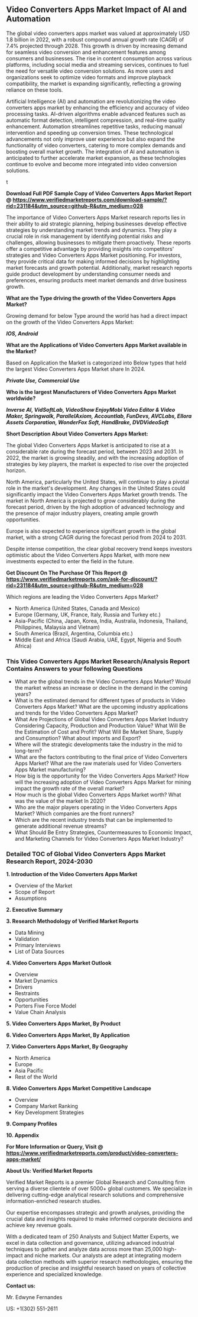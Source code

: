 <h2>Video Converters Apps Market Impact of AI and Automation</h2><p>The global video converters apps market was valued at approximately USD 1.8 billion in 2022, with a robust compound annual growth rate (CAGR) of 7.4% projected through 2028. This growth is driven by increasing demand for seamless video conversion and enhancement features among consumers and businesses. The rise in content consumption across various platforms, including social media and streaming services, continues to fuel the need for versatile video conversion solutions. As more users and organizations seek to optimize video formats and improve playback compatibility, the market is expanding significantly, reflecting a growing reliance on these tools.</p><p>Artificial Intelligence (AI) and automation are revolutionizing the video converters apps market by enhancing the efficiency and accuracy of video processing tasks. AI-driven algorithms enable advanced features such as automatic format detection, intelligent compression, and real-time quality enhancement. Automation streamlines repetitive tasks, reducing manual intervention and speeding up conversion times. These technological advancements not only improve user experience but also expand the functionality of video converters, catering to more complex demands and boosting overall market growth. The integration of AI and automation is anticipated to further accelerate market expansion, as these technologies continue to evolve and become more integrated into video conversion solutions.</p>t</p><p id="" class=""><strong>Download Full PDF Sample Copy of Video Converters Apps Market Report @ <a href="https://www.verifiedmarketreports.com/download-sample/?rid=231184&utm_source=github-R&utm_medium=028" target="_blank">https://www.verifiedmarketreports.com/download-sample/?rid=231184&utm_source=github-R&utm_medium=028</a></strong></p><p>The importance of&nbsp;Video Converters Apps Market research reports lies in their ability to aid strategic planning, helping businesses develop effective strategies by understanding market trends and dynamics. They play a crucial role in risk management by identifying potential risks and challenges, allowing businesses to mitigate them proactively. These reports offer a competitive advantage by providing insights into competitors' strategies and Video Converters Apps Market positioning. For investors, they provide critical data for making informed decisions by highlighting market forecasts and growth potential. Additionally, market research reports guide product development by understanding consumer needs and preferences, ensuring products meet market demands and drive business growth.</p><p><strong>What are the&nbsp;Type driving the growth of the Video Converters Apps Market?</strong></p><p id="" class="">Growing demand for below Type around the world has had a direct impact on the growth of the Video Converters Apps Market:</p><em><strong>IOS, Android</strong></em></p><strong>What are the&nbsp;Applications&nbsp;of Video Converters Apps Market available in the Market?</strong></p><p id="" class="">Based on Application the Market is categorized into Below types that held the largest Video Converters Apps Market share In 2024.</p><em><strong>Private Use, Commercial Use</strong></em></p><strong>Who is the largest Manufacturers of Video Converters Apps Market worldwide?</strong></p><p><em><strong>Inverse AI, VidSoftLab, VideoShow EnjoyMobi Video Editor & Video Maker, Springwalk, ParallelAxiom, Accountlab, FunDevs, AVCLabs, Ellora Assets Corporation, WonderFox Soft, HandBrake, DVDVideoSoft</strong></em></p><p id="" class=""><strong>Short Description About Video Converters Apps Market:</strong></p><p>The global Video Converters Apps Market is anticipated to rise at a considerable rate during the forecast period, between 2023 and 2031. In 2022, the market is growing steadily, and with the increasing adoption of strategies by key players, the market is expected to rise over the projected horizon.</p><p>North America, particularly the United States, will continue to play a pivotal role in the market's development. Any changes in the United States could significantly impact the Video Converters Apps Market growth trends. The market in North America is projected to grow considerably during the forecast period, driven by the high adoption of advanced technology and the presence of major industry players, creating ample growth opportunities.</p><p>Europe is also expected to experience significant growth in the global market, with a strong CAGR during the forecast period from 2024 to 2031.</p><p>Despite intense competition, the clear global recovery trend keeps investors optimistic about the Video Converters Apps Market, with more new investments expected to enter the field in the future.</p><p id="" class=""><strong>Get Discount On The Purchase Of This Report @ <a href="https://www.verifiedmarketreports.com/ask-for-discount/?rid=231184&utm_source=github-R&utm_medium=028" target="_blank">https://www.verifiedmarketreports.com/ask-for-discount/?rid=231184&utm_source=github-R&utm_medium=028</a></strong></p>Which regions are leading the Video Converters Apps Market?</p><ul><li>North America (United States, Canada and Mexico)</li><li>Europe (Germany, UK, France, Italy, Russia and Turkey etc.)</li><li>Asia-Pacific (China, Japan, Korea, India, Australia, Indonesia, Thailand, Philippines, Malaysia and Vietnam)</li><li>South America (Brazil, Argentina, Columbia etc.)</li><li>Middle East and Africa (Saudi Arabia, UAE, Egypt, Nigeria and South Africa)</li></ul><h3 id="" class="">This Video Converters Apps Market Research/Analysis Report Contains Answers to your following Questions</h3><ul><li>What are the global trends in the Video Converters Apps Market? Would the market witness an increase or decline in the demand in the coming years?</li><li>What is the estimated demand for different types of products in Video Converters Apps Market? What are the upcoming industry applications and trends for the Video Converters Apps Market?</li><li>What Are Projections of Global Video Converters Apps Market Industry Considering Capacity, Production and Production Value? What Will Be the Estimation of Cost and Profit? What Will Be Market Share, Supply and Consumption? What about imports and Export?</li><li>Where will the strategic developments take the industry in the mid to long-term?</li><li>What are the factors contributing to the final price of Video Converters Apps Market? What are the raw materials used for Video Converters Apps Market manufacturing?</li><li>How big is the opportunity for the Video Converters Apps Market? How will the increasing adoption of Video Converters Apps Market for mining impact the growth rate of the overall market?</li><li>How much is the global Video Converters Apps Market worth? What was the value of the market In 2020?</li><li>Who are the major players operating in the Video Converters Apps Market? Which companies are the front runners?</li><li>Which are the recent industry trends that can be implemented to generate additional revenue streams?</li><li>What Should Be Entry Strategies, Countermeasures to Economic Impact, and Marketing Channels for Video Converters Apps Market Industry?</li></ul><h3 id="" class="">Detailed TOC of Global Video Converters Apps Market Research Report, 2024-2030</h3><p id="" class=""><strong>1. Introduction of the Video Converters Apps Market</strong></p><ul><li>Overview of the Market</li><li>Scope of Report</li><li>Assumptions</li></ul><p id="" class=""><strong>2. Executive Summary</strong></p><p id="" class=""><strong>3. Research Methodology of Verified Market Reports</strong></p><ul><li>Data Mining</li><li>Validation</li><li>Primary Interviews</li><li>List of Data Sources</li></ul><p id="" class=""><strong>4. Video Converters Apps Market Outlook</strong></p><ul><li>Overview</li><li>Market Dynamics</li><li>Drivers</li><li>Restraints</li><li>Opportunities</li><li>Porters Five Force Model</li><li>Value Chain Analysis</li></ul><p id="" class=""><strong>5. Video Converters Apps Market, By Product</strong></p><p id="" class=""><strong>6. Video Converters Apps Market, By Application</strong></p><p id="" class=""><strong>7. Video Converters Apps Market, By Geography</strong></p><ul><li>North America</li><li>Europe</li><li>Asia Pacific</li><li>Rest of the World</li></ul><p id="" class=""><strong>8. Video Converters Apps Market Competitive Landscape</strong></p><ul><li>Overview</li><li>Company Market Ranking</li><li>Key Development Strategies</li></ul><p id="" class=""><strong>9. Company Profiles</strong></p><p id="" class=""><strong>10. Appendix</strong></p><p id="" class=""><strong>For More Information or Query, Visit @ <a href="https://www.verifiedmarketreports.com/product/video-converters-apps-market/" target="_blank">https://www.verifiedmarketreports.com/product/video-converters-apps-market/</a></strong></p><p id="" class=""><strong>About Us: Verified Market Reports</strong></p><p id="" class="">Verified Market Reports is a premier Global Research and Consulting firm serving a diverse clientele of over 5000+ global customers. We specialize in delivering cutting-edge analytical research solutions and comprehensive information-enriched research studies.</p><p id="" class="">Our expertise encompasses strategic and growth analyses, providing the crucial data and insights required to make informed corporate decisions and achieve key revenue goals.</p><p id="" class="">With a dedicated team of 250 Analysts and Subject Matter Experts, we excel in data collection and governance, utilizing advanced industrial techniques to gather and analyze data across more than 25,000 high-impact and niche markets. Our analysts are adept at integrating modern data collection methods with superior research methodologies, ensuring the production of precise and insightful research based on years of collective experience and specialized knowledge.</p><p id="" class=""><strong>Contact us:</strong></p><p id="" class="">Mr. Edwyne Fernandes</p><p id="" class="">US: +1(302) 551-2611</p>